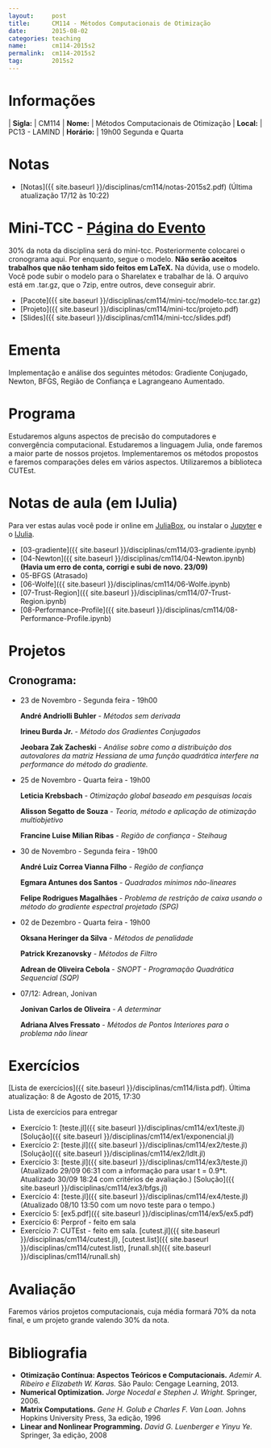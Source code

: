 ```yaml
---
layout:     post
title:      CM114 - Métodos Computacionais de Otimização
date:       2015-08-02
categories: teaching
name:       cm114-2015s2
permalink:  cm114-2015s2
tag:        2015s2
---
```


# Informações

  | **Sigla:**   | CM114
  | **Nome:**    | Métodos Computacionais de Otimização
  | **Local:**   | PC13 - LAMIND
  | **Horário:** | 19h00 Segunda e Quarta

# Notas

  - [Notas]({{ site.baseurl }}/disciplinas/cm114/notas-2015s2.pdf)
    (Última atualização 17/12 às 10:22)

# Mini-TCC - [Página do Evento](tcc)

30% da nota da disciplina será do mini-tcc. Posteriormente colocarei o
cronograma aqui. Por enquanto, segue o modelo. **Não serão aceitos trabalhos
que não tenham sido feitos em LaTeX.** Na dúvida, use o modelo.
Você pode subir o modelo para o Sharelatex e trabalhar de lá.
O arquivo está em .tar.gz, que o 7zip, entre outros, deve conseguir abrir.

  - [Pacote]({{ site.baseurl }}/disciplinas/cm114/mini-tcc/modelo-tcc.tar.gz)
  - [Projeto]({{ site.baseurl }}/disciplinas/cm114/mini-tcc/projeto.pdf)
  - [Slides]({{ site.baseurl }}/disciplinas/cm114/mini-tcc/slides.pdf)

# Ementa

Implementação e análise dos seguintes métodos: Gradiente Conjugado, Newton,
BFGS, Região de Confiança e Lagrangeano Aumentado.

# Programa

Estudaremos alguns aspectos de precisão do computadores e convergência
computacional.
Estudaremos a linguagem Julia, onde faremos a maior parte de nossos projetos.
Implementaremos os métodos propostos e faremos comparações deles em vários
aspectos.
Utilizaremos a biblioteca CUTEst.

# Notas de aula (em IJulia)

Para ver estas aulas você pode ir online em
[JuliaBox](https://www.juliabox.org),
ou instalar o [Jupyter](https://jupyter.org/) e o
[IJulia](https://github.com/JuliaLang/IJulia.jl).

  - [03-gradiente]({{ site.baseurl }}/disciplinas/cm114/03-gradiente.ipynb)
  - [04-Newton]({{ site.baseurl }}/disciplinas/cm114/04-Newton.ipynb)
    **(Havia um erro de conta, corrigi e subi de novo. 23/09)**
  - 05-BFGS (Atrasado)
  - [06-Wolfe]({{ site.baseurl }}/disciplinas/cm114/06-Wolfe.ipynb)
  - [07-Trust-Region]({{ site.baseurl }}/disciplinas/cm114/07-Trust-Region.ipynb)
  - [08-Performance-Profile]({{ site.baseurl }}/disciplinas/cm114/08-Performance-Profile.ipynb)

# Projetos

## Cronograma:

  - 23 de Novembro - Segunda feira - 19h00

      **André Andriolli Buhler** - *Métodos sem derivada*

      **Irineu Burda Jr.** - *Método dos Gradientes Conjugados*

      **Jeobara Zak Zacheski** - *Análise sobre como a distribuição dos autovalores
      da matriz Hessiana de uma função quadrática interfere na performance do
      método do gradiente.*
  - 25 de Novembro - Quarta feira - 19h00

    **Leticia Krebsbach** - *Otimização global baseado em pesquisas locais*

    **Alisson Segatto de Souza** - *Teoria, método e aplicação de otimização
    multiobjetivo*

    **Francine Luise Milian Ribas** - *Região de confiança - Steihaug*
  - 30 de Novembro - Segunda feira - 19h00

    **André Luiz Correa Vianna Filho** - *Região de confiança*

    **Egmara Antunes dos Santos** - *Quadrados mínimos não-lineares*

    **Felipe Rodrigues Magalhães** - *Problema de restrição de caixa usando o
    método do gradiente espectral projetado (SPG)*

  - 02 de Dezembro - Quarta feira - 19h00

    **Oksana Heringer da Silva** - *Métodos de penalidade*

    **Patrick Krezanovsky** - *Métodos de Filtro*

    **Adrean de Oliveira Cebola** - *SNOPT - Programação Quadrática Sequencial
    (SQP)*

  - 07/12: Adrean, Jonivan

    **Jonivan Carlos de Oliveira** - *A determinar*

    **Adriana Alves Fressato** - *Métodos de Pontos Interiores para o problema
    não linear*

# Exercícios

[Lista de exercícios]({{ site.baseurl }}/disciplinas/cm114/lista.pdf).
Última atualização: 8 de Agosto de 2015, 17:30

Lista de exercícios para entregar

  - Exercício 1: [teste.jl]({{ site.baseurl }}/disciplinas/cm114/ex1/teste.jl)
    [Solução]({{ site.baseurl }}/disciplinas/cm114/ex1/exponencial.jl)
  - Exercício 2: [teste.jl]({{ site.baseurl }}/disciplinas/cm114/ex2/teste.jl)
    [Solução]({{ site.baseurl }}/disciplinas/cm114/ex2/ldlt.jl)
  - Exercício 3: [teste.jl]({{ site.baseurl }}/disciplinas/cm114/ex3/teste.jl)
    (Atualizado 29/09 06:31 com a informação
    para usar t = 0.9*t. Atualizado 30/09 18:24 com critérios de avaliação.)
    [Solução]({{ site.baseurl }}/disciplinas/cm114/ex3/bfgs.jl)
  - Exercício 4: [teste.jl]({{ site.baseurl }}/disciplinas/cm114/ex4/teste.jl)
    (Atualizado 08/10 13:50 com um novo teste para o tempo.)
  - Exercício 5: [ex5.pdf]({{ site.baseurl }}/disciplinas/cm114/ex5/ex5.pdf)
  - Exercício 6: Perprof - feito em sala
  - Exercício 7: CUTEst - feito em sala.
    [cutest.jl]({{ site.baseurl }}/disciplinas/cm114/cutest.jl),
    [cutest.list]({{ site.baseurl }}/disciplinas/cm114/cutest.list),
    [runall.sh]({{ site.baseurl }}/disciplinas/cm114/runall.sh)

# Avaliação

Faremos vários projetos computacionais, cuja média formará 70% da nota final,
e um projeto grande valendo 30% da nota.

# Bibliografia

  - **Otimização Contínua: Aspectos Teóricos e Computacionais.**
    *Ademir A. Ribeiro e Elizabeth W. Karas.*
    São Paulo: Cengage Learning,
    2013.
  - **Numerical Optimization.**
    *Jorge Nocedal e Stephen J. Wright.*
    Springer,
    2006.
  - **Matrix Computations.**
    *Gene H. Golub e Charles F. Van Loan.*
    Johns Hopkins University Press,
    3a edição,
    1996
  - **Linear and Nonlinear Programming.**
    *David G. Luenberger e Yinyu Ye.*
    Springer,
    3a edição,
    2008
